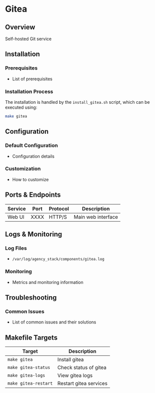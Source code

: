 # Gitea

## Overview
Self-hosted Git service

## Installation

### Prerequisites
- List of prerequisites

### Installation Process
The installation is handled by the `install_gitea.sh` script, which can be executed using:

```bash
make gitea
```

## Configuration

### Default Configuration
- Configuration details

### Customization
- How to customize

## Ports & Endpoints

| Service | Port | Protocol | Description |
|---------|------|----------|-------------|
| Web UI  | XXXX | HTTP/S   | Main web interface |

## Logs & Monitoring

### Log Files
- `/var/log/agency_stack/components/gitea.log`

### Monitoring
- Metrics and monitoring information

## Troubleshooting

### Common Issues
- List of common issues and their solutions

## Makefile Targets

| Target | Description |
|--------|-------------|
| `make gitea` | Install gitea |
| `make gitea-status` | Check status of gitea |
| `make gitea-logs` | View gitea logs |
| `make gitea-restart` | Restart gitea services |
